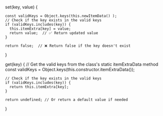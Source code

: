 set(key, value) {

    const validKeys = Object.keys(this.newItemData() );
    // Check if the key exists in the valid keys
    if (validKeys.includes(key)) {
      this.itemExtra[key] = value;
      return value;  // ✅ Return updated value
    }
    
    return false;  // ❌ Return false if the key doesn't exist
  }

  get(key) {
    // Get the valid keys from the class's static itemExtraData method
    const validKeys = Object.keys(this.constructor.itemExtraData());
    
    // Check if the key exists in the valid keys
    if (validKeys.includes(key)) {
      return this.itemExtra[key];
    }
    
    return undefined; // Or return a default value if needed
  }